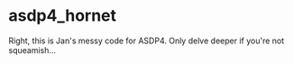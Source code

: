 # asdp4_hornet

Right, this is Jan's messy code for ASDP4. Only delve deeper if you're not squeamish...
